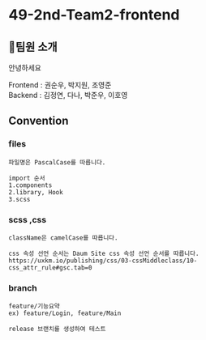 # 49-2nd-Team2-frontend

## 🐶팀원 소개

안녕하세요

Frontend : 권순우, 박지원, 조영준  
Backend : 김정연, 다나, 박준우, 이호영

## Convention

### files

```
파일명은 PascalCase를 따릅니다.

import 순서
1.components
2.library, Hook
3.scss
```

### scss ,css

```
className은 camelCase를 따릅니다.

css 속성 선언 순서는 Daum Site css 속성 선언 순서를 따릅니다.
https://uxkm.io/publishing/css/03-cssMiddleclass/10-css_attr_rule#gsc.tab=0
```

### branch

```
feature/기능요약
ex) feature/Login, feature/Main

release 브랜치를 생성하여 테스트
```
